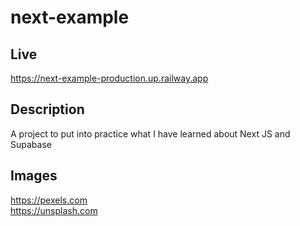 # next-example

## Live
https://next-example-production.up.railway.app

## Description
A project to put into practice what I have learned about Next JS and Supabase

## Images
https://pexels.com  
https://unsplash.com
